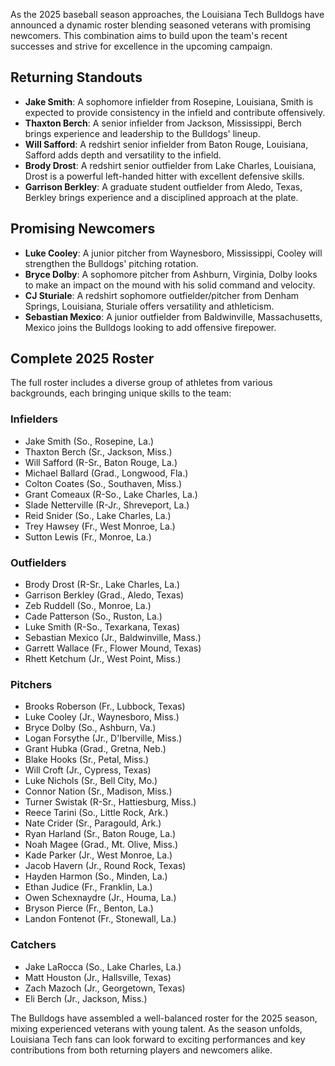 
As the 2025 baseball season approaches, the Louisiana Tech Bulldogs have announced a dynamic roster blending seasoned veterans with promising newcomers. This combination aims to build upon the team's recent successes and strive for excellence in the upcoming campaign.

## Returning Standouts

- **Jake Smith**: A sophomore infielder from Rosepine, Louisiana, Smith is expected to provide consistency in the infield and contribute offensively.
- **Thaxton Berch**: A senior infielder from Jackson, Mississippi, Berch brings experience and leadership to the Bulldogs' lineup.
- **Will Safford**: A redshirt senior infielder from Baton Rouge, Louisiana, Safford adds depth and versatility to the infield.
- **Brody Drost**: A redshirt senior outfielder from Lake Charles, Louisiana, Drost is a powerful left-handed hitter with excellent defensive skills.
- **Garrison Berkley**: A graduate student outfielder from Aledo, Texas, Berkley brings experience and a disciplined approach at the plate.

## Promising Newcomers

- **Luke Cooley**: A junior pitcher from Waynesboro, Mississippi, Cooley will strengthen the Bulldogs' pitching rotation.
- **Bryce Dolby**: A sophomore pitcher from Ashburn, Virginia, Dolby looks to make an impact on the mound with his solid command and velocity.
- **CJ Sturiale**: A redshirt sophomore outfielder/pitcher from Denham Springs, Louisiana, Sturiale offers versatility and athleticism.
- **Sebastian Mexico**: A junior outfielder from Baldwinville, Massachusetts, Mexico joins the Bulldogs looking to add offensive firepower.

## Complete 2025 Roster

The full roster includes a diverse group of athletes from various backgrounds, each bringing unique skills to the team:

### Infielders
- Jake Smith (So., Rosepine, La.)
- Thaxton Berch (Sr., Jackson, Miss.)
- Will Safford (R-Sr., Baton Rouge, La.)
- Michael Ballard (Grad., Longwood, Fla.)
- Colton Coates (So., Southaven, Miss.)
- Grant Comeaux (R-So., Lake Charles, La.)
- Slade Netterville (R-Jr., Shreveport, La.)
- Reid Snider (So., Lake Charles, La.)
- Trey Hawsey (Fr., West Monroe, La.)
- Sutton Lewis (Fr., Monroe, La.)

### Outfielders
- Brody Drost (R-Sr., Lake Charles, La.)
- Garrison Berkley (Grad., Aledo, Texas)
- Zeb Ruddell (So., Monroe, La.)
- Cade Patterson (So., Ruston, La.)
- Luke Smith (R-So., Texarkana, Texas)
- Sebastian Mexico (Jr., Baldwinville, Mass.)
- Garrett Wallace (Fr., Flower Mound, Texas)
- Rhett Ketchum (Jr., West Point, Miss.)

### Pitchers
- Brooks Roberson (Fr., Lubbock, Texas)
- Luke Cooley (Jr., Waynesboro, Miss.)
- Bryce Dolby (So., Ashburn, Va.)
- Logan Forsythe (Jr., D'Iberville, Miss.)
- Grant Hubka (Grad., Gretna, Neb.)
- Blake Hooks (Sr., Petal, Miss.)
- Will Croft (Jr., Cypress, Texas)
- Luke Nichols (Sr., Bell City, Mo.)
- Connor Nation (Sr., Madison, Miss.)
- Turner Swistak (R-Sr., Hattiesburg, Miss.)
- Reece Tarini (So., Little Rock, Ark.)
- Nate Crider (Sr., Paragould, Ark.)
- Ryan Harland (Sr., Baton Rouge, La.)
- Noah Magee (Grad., Mt. Olive, Miss.)
- Kade Parker (Jr., West Monroe, La.)
- Jacob Havern (Jr., Round Rock, Texas)
- Hayden Harmon (So., Minden, La.)
- Ethan Judice (Fr., Franklin, La.)
- Owen Schexnaydre (Jr., Houma, La.)
- Bryson Pierce (Fr., Benton, La.)
- Landon Fontenot (Fr., Stonewall, La.)

### Catchers
- Jake LaRocca (So., Lake Charles, La.)
- Matt Houston (Jr., Hallsville, Texas)
- Zach Mazoch (Jr., Georgetown, Texas)
- Eli Berch (Jr., Jackson, Miss.)

The Bulldogs have assembled a well-balanced roster for the 2025 season, mixing experienced veterans with young talent. As the season unfolds, Louisiana Tech fans can look forward to exciting performances and key contributions from both returning players and newcomers alike.


